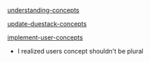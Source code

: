 [understanding-concepts](understanding-concepts.md)

[update-duestack-concepts](update-duestack-concepts.md)

[implement-user-concepts](implement-user-concepts.md)
- I realized users concept shouldn't be plural